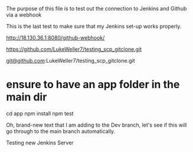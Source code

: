 The purpose of this file is to test out the connection to Jenkins and Github via a webhook

This is the last test to make sure that my Jenkins set-up works properly.

http://18.130.36.1:8080/github-webhook/

https://github.com/LukeWeller7/testing_scp_gitclone.git

git@github.com:LukeWeller7/testing_scp_gitclone.git

# ensure to have an app folder in the main dir
cd app
npm install
npm test


Oh, brand-new text that I am adding to the Dev branch, let's see if this will go through to the main branch automatically.


Testing new Jenkins Server
